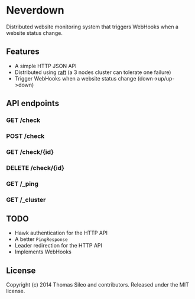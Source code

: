 # Neverdown

Distributed website monitoring system that triggers WebHooks when a website status change.

## Features

- A simple HTTP JSON API
- Distributed using [raft](https://github.com/hashicorp/raft) (a 3 nodes cluster can tolerate one failure)
- Trigger WebHooks when a website status change (down->up/up->down)

## API endpoints

### GET /check

### POST /check

### GET /check/{id}

### DELETE /check/{id}

### GET /_ping

### GET /_cluster


## TODO

- Hawk authentication for the HTTP API
- A better ``PingResponse``
- Leader redirection for the HTTP API
- Implements WebHooks

## License

Copyright (c) 2014 Thomas Sileo and contributors. Released under the MIT license.
